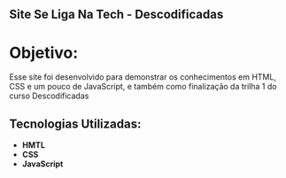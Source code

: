 ## Site Se Liga Na Tech - Descodificadas 

# Objetivo:
Esse site foi desenvolvido para demonstrar os conhecimentos em HTML, CSS e um pouco de JavaScript, e também como finalização da trilha 1 do curso Descodificadas

## Tecnologias Utilizadas:
- **HMTL**
- **CSS**
- **JavaScript**

